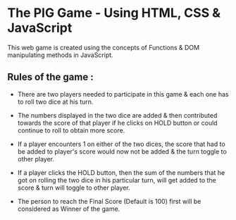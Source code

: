 # The PIG Game - Using HTML, CSS & JavaScript
This web game is created using the concepts of Functions & DOM manipulating methods in JavaScript.

## Rules of the game :

* There are two players needed to participate in this game & each one has to roll two dice at his turn.

* The numbers displayed in the two dice are added & then contributed towards the score of that player if he clicks on HOLD button or could continue to roll to obtain more score.

* If a player encounters 1 on either of the two dices, the score that had to be added to player's score would now not be added & the turn toggle to other player.

* If a player clicks the HOLD button, then the sum of the numbers that he got on rolling the two dice in his particular turn, will get added to the score & turn will toggle to other player.

* The person to reach the Final Score (Default is 100) first will be considered as Winner of the game.
